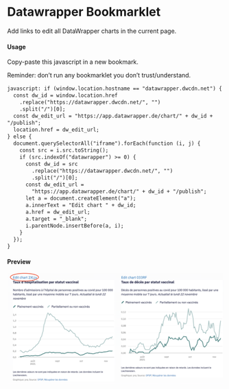 # Datawrapper Bookmarklet

Add links to edit all DataWrapper charts in the current page.

#### Usage

Copy-paste this javascript in a new bookmark.

Reminder: don’t run any bookmarklet you don’t trust/understand.

```
javascript: if (window.location.hostname == "datawrapper.dwcdn.net") {
  const dw_id = window.location.href
    .replace("https://datawrapper.dwcdn.net/", "")
    .split("/")[0];
  const dw_edit_url = "https://app.datawrapper.de/chart/" + dw_id + "/publish";
  location.href = dw_edit_url;
} else {
  document.querySelectorAll("iframe").forEach(function (i, j) {
    const src = i.src.toString();
    if (src.indexOf("datawrapper") >= 0) {
      const dw_id = src
        .replace("https://datawrapper.dwcdn.net/", "")
        .split("/")[0];
      const dw_edit_url =
        "https://app.datawrapper.de/chart/" + dw_id + "/publish";
      let a = document.createElement("a");
      a.innerText = "Edit chart " + dw_id;
      a.href = dw_edit_url;
      a.target = "_blank";
      i.parentNode.insertBefore(a, i);
    }
  });
}
```

#### Preview

![Screenshot](screen.png)
